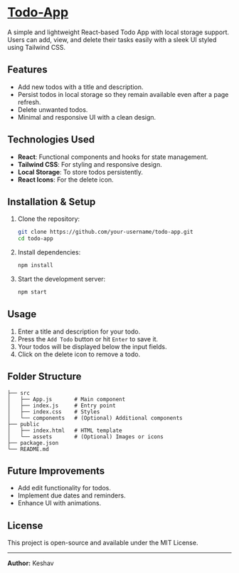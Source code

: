 # [Todo-App](https://keshavjha205.github.io/Todo/)


A simple and lightweight React-based Todo App with local storage support. Users can add, view, and delete their tasks easily with a sleek UI styled using Tailwind CSS.

## Features
- Add new todos with a title and description.
- Persist todos in local storage so they remain available even after a page refresh.
- Delete unwanted todos.
- Minimal and responsive UI with a clean design.

## Technologies Used
- **React**: Functional components and hooks for state management.
- **Tailwind CSS**: For styling and responsive design.
- **Local Storage**: To store todos persistently.
- **React Icons**: For the delete icon.

## Installation & Setup
1. Clone the repository:
   ```bash
   git clone https://github.com/your-username/todo-app.git
   cd todo-app
   ```

2. Install dependencies:
   ```bash
   npm install
   ```

3. Start the development server:
   ```bash
   npm start
   ```

## Usage
1. Enter a title and description for your todo.
2. Press the `Add Todo` button or hit `Enter` to save it.
3. Your todos will be displayed below the input fields.
4. Click on the delete icon to remove a todo.

## Folder Structure
```
├── src
│   ├── App.js       # Main component
│   ├── index.js     # Entry point
│   ├── index.css    # Styles
│   └── components   # (Optional) Additional components
├── public
│   ├── index.html   # HTML template
│   └── assets       # (Optional) Images or icons
├── package.json
└── README.md
```

## Future Improvements
- Add edit functionality for todos.
- Implement due dates and reminders.
- Enhance UI with animations.

## License
This project is open-source and available under the MIT License.

---
**Author:** Keshav



